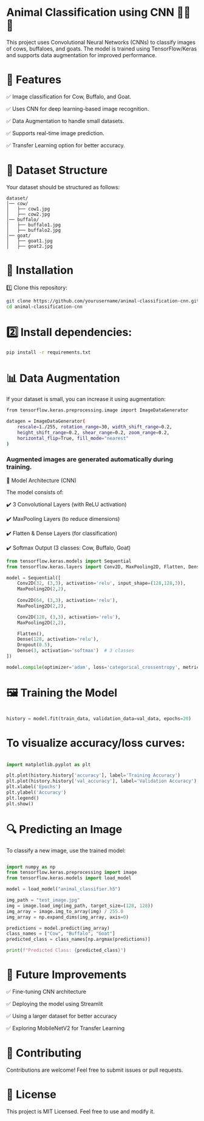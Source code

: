 # Animal Classification using CNN 🐄🐃🐐

This project uses Convolutional Neural Networks (CNNs) to classify images of cows, buffaloes, and goats. The model is trained using TensorFlow/Keras and supports data augmentation for improved performance.

# 📌 Features
✅ Image classification for Cow, Buffalo, and Goat.

✅ Uses CNN for deep learning-based image recognition.

✅ Data Augmentation to handle small datasets.

✅ Supports real-time image prediction.

✅ Transfer Learning option for better accuracy.

# 📂 Dataset Structure
Your dataset should be structured as follows:

```File
dataset/
│── cow/
│   ├── cow1.jpg
│   ├── cow2.jpg
│── buffalo/
│   ├── buffalo1.jpg
│   ├── buffalo2.jpg
│── goat/
│   ├── goat1.jpg
│   ├── goat2.jpg
```
# 🚀 Installation
1️⃣ Clone this repository:
```bash
git clone https://github.com/yourusername/animal-classification-cnn.git
cd animal-classification-cnn
```
# 2️⃣ Install dependencies:
```bash
pip install -r requirements.txt
```
# 📊 Data Augmentation
If your dataset is small, you can increase it using augmentation:
```bash
from tensorflow.keras.preprocessing.image import ImageDataGenerator

datagen = ImageDataGenerator(
    rescale=1./255, rotation_range=30, width_shift_range=0.2,
    height_shift_range=0.2, shear_range=0.2, zoom_range=0.2,
    horizontal_flip=True, fill_mode="nearest"
)
```
### Augmented images are generated automatically during training.

🧠 Model Architecture (CNN)

The model consists of:

✔️ 3 Convolutional Layers (with ReLU activation)

✔️ MaxPooling Layers (to reduce dimensions)

✔️ Flatten & Dense Layers (for classification)

✔️ Softmax Output (3 classes: Cow, Buffalo, Goat)


```python
from tensorflow.keras.models import Sequential
from tensorflow.keras.layers import Conv2D, MaxPooling2D, Flatten, Dense, Dropout

model = Sequential([
    Conv2D(32, (3,3), activation='relu', input_shape=(128,128,3)),
    MaxPooling2D(2,2),
    
    Conv2D(64, (3,3), activation='relu'),
    MaxPooling2D(2,2),

    Conv2D(128, (3,3), activation='relu'),
    MaxPooling2D(2,2),

    Flatten(),
    Dense(128, activation='relu'),
    Dropout(0.5),
    Dense(3, activation='softmax')  # 3 classes
])

model.compile(optimizer='adam', loss='categorical_crossentropy', metrics=['accuracy'])
```
# 🖼️ Training the Model
```python

history = model.fit(train_data, validation_data=val_data, epochs=20)
```

# To visualize accuracy/loss curves:

```python

import matplotlib.pyplot as plt

plt.plot(history.history['accuracy'], label='Training Accuracy')
plt.plot(history.history['val_accuracy'], label='Validation Accuracy')
plt.xlabel('Epochs')
plt.ylabel('Accuracy')
plt.legend()
plt.show()

```

# 🔍 Predicting an Image
To classify a new image, use the trained model:

```python

import numpy as np
from tensorflow.keras.preprocessing import image
from tensorflow.keras.models import load_model

model = load_model("animal_classifier.h5")

img_path = "test_image.jpg"  
img = image.load_img(img_path, target_size=(128, 128))
img_array = image.img_to_array(img) / 255.0
img_array = np.expand_dims(img_array, axis=0)

predictions = model.predict(img_array)
class_names = ["Cow", "Buffalo", "Goat"]
predicted_class = class_names[np.argmax(predictions)]

print(f"Predicted Class: {predicted_class}")
```

# 📌 Future Improvements

✅ Fine-tuning CNN architecture

✅ Deploying the model using Streamlit

✅ Using a larger dataset for better accuracy

✅ Exploring MobileNetV2 for Transfer Learning


 
# 🤝 Contributing
Contributions are welcome! Feel free to submit issues or pull requests.

# 📜 License
This project is MIT Licensed. Feel free to use and modify it.

